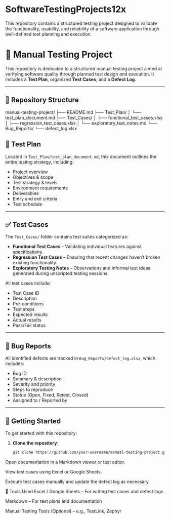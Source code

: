 # SoftwareTestingProjects12x
This repository contains a structured testing project designed to validate the functionality, usability, and reliability of a software application through well-defined test planning and execution.

# 🧪 Manual Testing Project

This repository is dedicated to a structured manual testing project aimed at verifying software quality through planned test design and execution. It includes a **Test Plan**, organized **Test Cases**, and a **Defect Log**.

---

## 📁 Repository Structure

manual-testing-project/
├── README.md
├── Test_Plan/
│ └── test_plan_document.md
├── Test_Cases/
│ ├── functional_test_cases.xlsx
│ ├── regression_test_cases.xlsx
│ └── exploratory_test_notes.md
└── Bug_Reports/
└── defect_log.xlsx

## 📝 Test Plan

Located in `Test_Plan/test_plan_document.md`, this document outlines the entire testing strategy, including:

- Project overview
- Objectives & scope
- Test strategy & levels
- Environment requirements
- Deliverables
- Entry and exit criteria
- Test schedule

---

## ✅ Test Cases

The `Test_Cases/` folder contains test suites categorized as:

- **Functional Test Cases** – Validating individual features against specifications.
- **Regression Test Cases** – Ensuring that recent changes haven’t broken existing functionality.
- **Exploratory Testing Notes** – Observations and informal test ideas generated during unscripted testing sessions.

All test cases include:

- Test Case ID  
- Description  
- Pre-conditions  
- Test steps  
- Expected results  
- Actual results  
- Pass/Fail status

---

## 🐞 Bug Reports

All identified defects are tracked in `Bug_Reports/defect_log.xlsx`, which includes:

- Bug ID  
- Summary & description  
- Severity and priority  
- Steps to reproduce  
- Status (Open, Fixed, Retest, Closed)  
- Assigned to / Reported by  

---

## 🚀 Getting Started

To get started with this repository:

1. **Clone the repository**:
   ```bash
   git clone https://github.com/your-username/manual-testing-project.git
Open documentation in a Markdown viewer or text editor.

View test cases using Excel or Google Sheets.

Execute test cases manually and update the defect log as necessary.

🔧 Tools Used
Excel / Google Sheets – For writing test cases and defect logs

Markdown – For test plans and documentation

Manual Testing Tools (Optional) – e.g., TestLink, Zephyr

